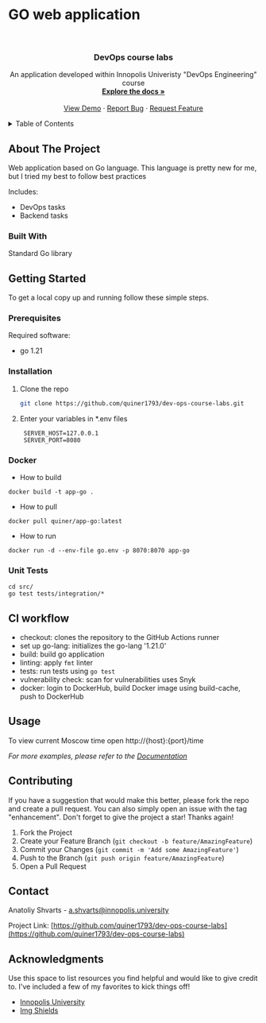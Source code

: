 # GO web application

<!-- PROJECT LOGO -->
<br />
<div align="center">
  <h3 align="center">DevOps course labs</h3>
  <p align="center">
    An application developed within Innopolis Univeristy "DevOps Engineering" course
    <br />
    <a href="https://github.com/quiner1793/dev-ops-course-labs"><strong>Explore the docs »</strong></a>
    <br />
    <br />
    <a href="https://github.com/quiner1793/dev-ops-course-labs">View Demo</a>
    ·
    <a href="https://github.com/quiner1793/dev-ops-course-labs/issues">Report Bug</a>
    ·
    <a href="https://github.com/quiner1793/dev-ops-course-labs/issues">Request Feature</a>
  </p>
</div>

<!-- TABLE OF CONTENTS -->
<details>
  <summary>Table of Contents</summary>
  <ol>
    <li>
      <a href="#about-the-project">About The Project</a>
      <ul>
        <li><a href="#built-with">Built With</a></li>
      </ul>
    </li>
    <li>
      <a href="#getting-started">Getting Started</a>
      <ul>
        <li><a href="#prerequisites">Prerequisites</a></li>
        <li><a href="#installation">Installation</a></li>
      </ul>
    </li>
    <li><a href="#usage">Usage</a></li>
    <li><a href="#contributing">Contributing</a></li>
    <li><a href="#contact">Contact</a></li>
    <li><a href="#acknowledgments">Acknowledgments</a></li>
  </ol>
</details>

<!-- ABOUT THE PROJECT -->
## About The Project

Web application based on Go language. This language is pretty new for me, but I tried my best to follow best practices

Includes:

* DevOps tasks
* Backend tasks

### Built With

Standard Go library

<!-- GETTING STARTED -->
## Getting Started

To get a local copy up and running follow these simple steps.

### Prerequisites

Required software:

* go 1.21

### Installation

1. Clone the repo

   ```sh
   git clone https://github.com/quiner1793/dev-ops-course-labs.git
   ```

2. Enter your variables in *.env files

   ```env
    SERVER_HOST=127.0.0.1
    SERVER_PORT=8080
   ```

### Docker

* How to build

```shell
docker build -t app-go .
```

* How to pull

```shell
docker pull quiner/app-go:latest
```

* How to run

```shell
docker run -d --env-file go.env -p 8070:8070 app-go
```

### Unit Tests
```shell
cd src/
go test tests/integration/*
```

## CI workflow
* checkout: clones the repository to the GitHub Actions runner
* set up go-lang: initializes the go-lang '1.21.0'
* build: build go application
* linting: apply `fmt` linter
* tests: run tests using `go test`
* vulnerability check: scan for vulnerabilities uses Snyk
* docker: login to DockerHub, build Docker image using build-cache, push to DockerHub


<!-- USAGE EXAMPLES -->
## Usage

To view current Moscow time open http://{host}:{port}/time

_For more examples, please refer to the [Documentation](https://example.com)_

<!-- CONTRIBUTING -->
## Contributing

If you have a suggestion that would make this better, please fork the repo and create a pull request. You can also simply open an issue with the tag "enhancement".
Don't forget to give the project a star! Thanks again!

1. Fork the Project
2. Create your Feature Branch (`git checkout -b feature/AmazingFeature`)
3. Commit your Changes (`git commit -m 'Add some AmazingFeature'`)
4. Push to the Branch (`git push origin feature/AmazingFeature`)
5. Open a Pull Request

<!-- CONTACT -->
## Contact

Anatoliy Shvarts - a.shvarts@innopolis.university

Project Link: [https://github.com/quiner1793/dev-ops-course-labs](https://github.com/quiner1793/dev-ops-course-labs)

<!-- ACKNOWLEDGMENTS -->
## Acknowledgments

Use this space to list resources you find helpful and would like to give credit to. I've included a few of my favorites to kick things off!

* [Innopolis University](https://innopolis.university/)
* [Img Shields](https://shields.io)
